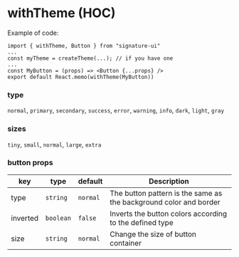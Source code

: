 # withTheme (HOC)

Example of code:

```
import { withTheme, Button } from "signature-ui"
...
const myTheme = createTheme(...); // if you have one
...
const MyButton = (props) => <Button {...props} />
export default React.memo(withTheme(MyButton))
```

### type

`normal`, `primary`, `secondary`, `success`, `error`, `warning`, `info`, `dark`, `light`, `gray`

### sizes

`tiny`, `small`, `normal`, `large`, `extra`

### button props

| key      | type      | default  | Description                                                       |
| -------- | --------- | -------- | ----------------------------------------------------------------- |
| type     | `string`  | `normal` | The button pattern is the same as the background color and border |
| inverted | `boolean` | `false`  | Inverts the button colors according to the defined type           |
| size     | `string`  | `normal` | Change the size of button container                               |
